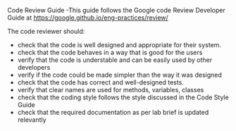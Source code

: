 Code Review Guide
-This guide follows the Google code Review Developer Guide at https://google.github.io/eng-practices/review/

The code reviewer should:

- check that the code is well designed and appropriate for their system.
- check that the code behaves in a way that is good for the users
- verify that the code is understable and can be easily used by other developers
- verify if the code could be made simpler than the way it was designed
- check that the code has correct and well-designed tests.
- verify that clear names are used for methods, variables, classes
- check that the coding style follows the style discussed in the Code Style Guide
- check that the required documentation as per lab brief is updated relevantly
